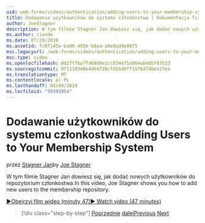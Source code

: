 ```yaml
---
uid: web-forms/videos/authentication/adding-users-to-your-membership-system
title: Dodawanie użytkowników do systemu członkostwa | Dokumentacja firmy Microsoft
author: JoeStagner
description: W tym filmie Stagner Jan dowiesz się, jak dodać nowych użytkowników do repozytorium członkostwa.
ms.author: riande
ms.date: 07/29/2010
ms.assetid: fc0f145a-ba00-495e-b8aa-a6e8ad4e80f5
msc.legacyurl: /web-forms/videos/authentication/adding-users-to-your-membership-system
msc.type: video
ms.openlocfilehash: 0d27ffba7746800e1cc034e75a964ab48bf87b33
ms.sourcegitcommit: 0f1119340e4464720cfd16d0ff15764746ea1fea
ms.translationtype: MT
ms.contentlocale: pl-PL
ms.lasthandoff: 04/09/2019
ms.locfileid: "59393954"
---
```

# <a name="adding-users-to-your-membership-system"></a><span data-ttu-id="3c350-103">Dodawanie użytkowników do systemu członkostwa</span><span class="sxs-lookup"><span data-stu-id="3c350-103">Adding Users to Your Membership System</span></span>

<span data-ttu-id="3c350-104">przez [Stagner Jan](https://github.com/JoeStagner)</span><span class="sxs-lookup"><span data-stu-id="3c350-104">by [Joe Stagner](https://github.com/JoeStagner)</span></span>

<span data-ttu-id="3c350-105">W tym filmie Stagner Jan dowiesz się, jak dodać nowych użytkowników do repozytorium członkostwa.</span><span class="sxs-lookup"><span data-stu-id="3c350-105">In this video, Joe Stagner shows you how to add new users to the membership repository.</span></span>

[<span data-ttu-id="3c350-106">&#9654;Obejrzyj film wideo (minuty 47)</span><span class="sxs-lookup"><span data-stu-id="3c350-106">&#9654; Watch video (47 minutes)</span></span>](https://channel9.msdn.com/Blogs/ASP-NET-Site-Videos/adding-users-to-your-membership-system)

> [!div class="step-by-step"]
> <span data-ttu-id="3c350-107">[Poprzednie](validating-users-with-the-login-control.md)
> [dalej](logging-users-into-your-membership-system.md)</span><span class="sxs-lookup"><span data-stu-id="3c350-107">[Previous](validating-users-with-the-login-control.md)
[Next](logging-users-into-your-membership-system.md)</span></span>

